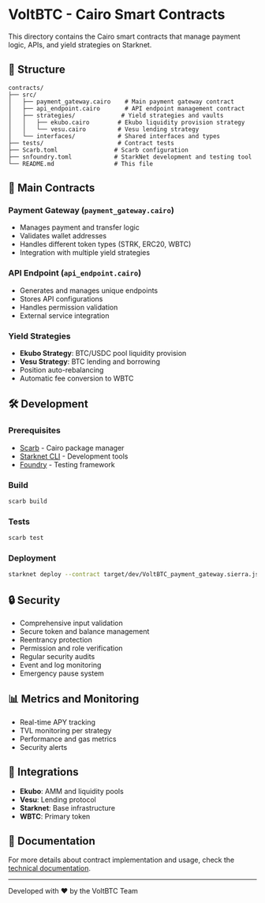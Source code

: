 # VoltBTC - Cairo Smart Contracts

This directory contains the Cairo smart contracts that manage payment logic, APIs, and yield strategies on Starknet.

## 📁 Structure

```
contracts/
├── src/
│   ├── payment_gateway.cairo    # Main payment gateway contract
│   ├── api_endpoint.cairo       # API endpoint management contract
│   ├── strategies/             # Yield strategies and vaults
│   │   ├── ekubo.cairo        # Ekubo liquidity provision strategy
│   │   └── vesu.cairo         # Vesu lending strategy
│   └── interfaces/            # Shared interfaces and types
├── tests/                     # Contract tests
├── Scarb.toml                # Scarb configuration
├── snfoundry.toml            # StarkNet development and testing tool
└── README.md                 # This file
```

## 🎯 Main Contracts

### Payment Gateway (`payment_gateway.cairo`)
- Manages payment and transfer logic
- Validates wallet addresses
- Handles different token types (STRK, ERC20, WBTC)
- Integration with multiple yield strategies

### API Endpoint (`api_endpoint.cairo`)
- Generates and manages unique endpoints
- Stores API configurations
- Handles permission validation
- External service integration

### Yield Strategies
- **Ekubo Strategy**: BTC/USDC pool liquidity provision
- **Vesu Strategy**: BTC lending and borrowing
- Position auto-rebalancing
- Automatic fee conversion to WBTC

## 🛠 Development

### Prerequisites

- [Scarb](https://docs.swmansion.com/scarb/) - Cairo package manager
- [Starknet CLI](https://docs.starknet.io/documentation/tools/cli/) - Development tools
- [Foundry](https://book.getfoundry.sh/) - Testing framework

### Build

```bash
scarb build
```

### Tests

```bash
scarb test
```

### Deployment

```bash
starknet deploy --contract target/dev/VoltBTC_payment_gateway.sierra.json
```

## 🔒 Security

- Comprehensive input validation
- Secure token and balance management
- Reentrancy protection
- Permission and role verification
- Regular security audits
- Event and log monitoring
- Emergency pause system

## 📊 Metrics and Monitoring

- Real-time APY tracking
- TVL monitoring per strategy
- Performance and gas metrics
- Security alerts

## 🤝 Integrations

- **Ekubo**: AMM and liquidity pools
- **Vesu**: Lending protocol
- **Starknet**: Base infrastructure
- **WBTC**: Primary token

## 📝 Documentation

For more details about contract implementation and usage, check the [technical documentation](./docs/).

---

Developed with ❤️ by the VoltBTC Team 
